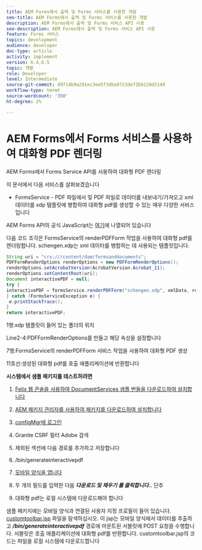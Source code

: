 ```yaml
---
title: AEM Forms에서 출력 및 Forms 서비스를 사용한 개발
seo-title: AEM Forms에서 출력 및 Forms 서비스를 사용한 개발
description: AEM Forms에서 출력 및 Forms 서비스 API 사용
seo-description: AEM Forms에서 출력 및 Forms 서비스 API 사용
feature: Forms 서비스
topics: development
audience: developer
doc-type: article
activity: implement
version: 6.4,6.5
topic: 개발
role: Developer
level: Intermediate
source-git-commit: d9714b9a291ec3ee5f3dba9723de72bb120d2149
workflow-type: tm+mt
source-wordcount: '350'
ht-degree: 2%

---
```



# AEM Forms에서 Forms 서비스를 사용하여 대화형 PDF 렌더링

AEM Forms에서 Forms Service API를 사용하여 대화형 PDF 렌더링

이 문서에서 다음 서비스를 살펴보겠습니다

* FormsService - PDF 파일에서 및 PDF 파일로 데이터를 내보내기/가져오고 xml 데이터를 xdp 템플릿에 병합하여 대화형 pdf를 생성할 수 있는 매우 다양한 서비스입니다

AEM Forms API의 공식 JavaScript는 [여기](https://helpx.adobe.com/aem-forms/6/javadocs/com/adobe/fd/output/api/package-summary.html)에 나열되어 있습니다

다음 코드 조각은 FormsService의 renderPDFForm 작업을 사용하여 대화형 pdf를 렌더링합니다. schengen.xdp는 xml 데이터를 병합하는 데 사용되는 템플릿입니다.

```java
String uri = "crx:///content/dam/formsanddocuments";
PDFFormRenderOptions renderOptions = new PDFFormRenderOptions();
renderOptions.setAcrobatVersion(AcrobatVersion.Acrobat_11);
renderOptions.setContentRoot(uri);
Document interactivePDF = null;
try {
interactivePDF = formsService.renderPDFForm("schengen.xdp", xmlData, renderOptions);
} catch (FormsServiceException e) {
 e.printStackTrace();
}
return interactivePDF;
```

1행:xdp 템플릿이 들어 있는 폴더의 위치

Line2-4:PDFFormRenderOptions를 만들고 해당 속성을 설정합니다

7행:FormsService의 renderPDFForm 서비스 작업을 사용하여 대화형 PDF 생성

11호선:생성된 대화형 pdf를 호출 애플리케이션에 반환합니다

**시스템에서 샘플 패키지를 테스트하려면**
1. [Felix 웹 콘솔을 사용하여 DocumentServices 샘플 번들을 다운로드하여 설치합니다](/help/forms/assets/common-osgi-bundles/AEMFormsDocumentServices.core-1.0-SNAPSHOT.jar)
1. [AEM 패키지 관리자를 사용하여 패키지를 다운로드하여 설치합니다](assets/downloadinteractivepdffrommobileform.zip)



1. [configMgr에 로그인](http://localhost:4502/system/console/configMgr)
1. Granite CSRF 필터 Adobe 검색
1. 제외된 섹션에 다음 경로를 추가하고 저장합니다
1. /bin/generateinteractivepdf
1. [모바일 양식을 엽니다](http://localhost:4502/content/dam/formsanddocuments/schengen.xdp/jcr:content)
1. 두 개의 필드를 입력한 다음 ***다운로드 및 채우기 를 클릭합니다..*** 단추
1. 대화형 pdf는 로컬 시스템에 다운로드해야 합니다


샘플 패키지에는 모바일 양식과 연결된 사용자 지정 프로필이 들어 있습니다. [customtoolbar.jsp](http://localhost:4502/apps/AEMFormsDemoListings/customprofiles/addImageToMobileForm/demo/customtoolbar.jsp) 파일을 탐색하십시오. 이 jsp는 모바일 양식에서 데이터를 추출하고 ***/bin/generateinteractivepdf*** 경로에 마운트된 서블릿에 POST 요청을 수행합니다. 서블릿은 호출 애플리케이션에 대화형 pdf를 반환합니다. customtoolbar.jsp의 코드는 파일을 로컬 시스템에 다운로드합니다


